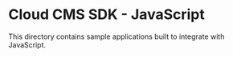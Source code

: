 # Cloud CMS SDK - JavaScript

This directory contains sample applications built to integrate with JavaScript.
